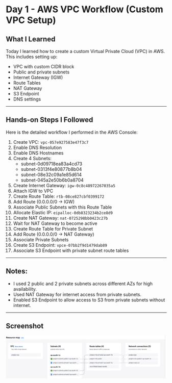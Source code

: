 # Day 1 - AWS VPC Workflow (Custom VPC Setup)

## What I Learned
Today I learned how to create a custom Virtual Private Cloud (VPC) in AWS. This includes setting up:
- VPC with custom CIDR block
- Public and private subnets
- Internet Gateway (IGW)
- Route Tables
- NAT Gateway
- S3 Endpoint
- DNS settings

---

## Hands-on Steps I Followed

Here is the detailed workflow I performed in the AWS Console:

1. Create VPC: `vpc-057e927583e47f3c7`
2. Enable DNS Resolution
3. Enable DNS Hostnames
4. Create 4 Subnets:
   - subnet-0d09718ea83a4cd73
   - subnet-0313f4e80877b8b04
   - subnet-08e32c09a1e85d614
   - subnet-045a2e50b6b0a8704
5. Create Internet Gateway: `igw-0c8c48972267035a5`
6. Attach IGW to VPC
7. Create Route Table: `rtb-08ce827cbf0399172`
8. Add Route (0.0.0.0/0 → IGW)
9. Associate Public Subnets with this Route Table
10. Allocate Elastic IP: `eipalloc-0db8323234b2ce8d9`
11. Create NAT Gateway: `nat-0725298bb0423c27b`
12. Wait for NAT Gateway to become active
13. Create Route Table for Private Subnet
14. Add Route (0.0.0.0/0 → NAT Gateway)
15. Associate Private Subnets
16. Create S3 Endpoint: `vpce-07bb2f9d1479dab89`
17. Associate S3 Endpoint with private subnet route tables

---

## Notes:
- I used 2 public and 2 private subnets across different AZs for high availability.
- Used NAT Gateway for internet access from private subnets.
- Enabled S3 Endpoint to allow access to S3 from private subnets without internet.

---


## Screenshot

![VPC Resource Map](assets/screenshots/day01-vpc.png)

